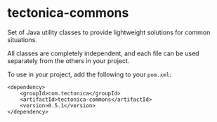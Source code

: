 tectonica-commons
=

Set of Java utility classes to provide lightweight solutions for common situations.  

All classes are completely independent, and each file can be used separately from the others in your project.

To use in your project, add the following to your `pom.xml`:

	<dependency>
		<groupId>com.tectonica</groupId>
		<artifactId>tectonica-commons</artifactId>
		<version>0.5.1</version>
	</dependency>

 